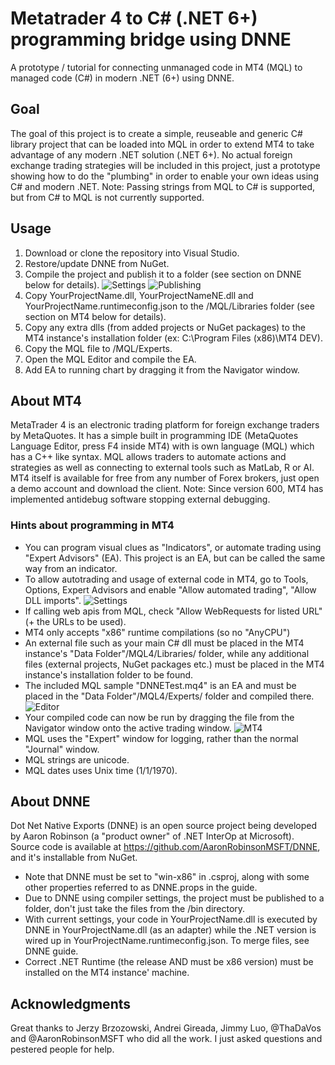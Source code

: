 # Metatrader 4 to C# (.NET 6+) programming bridge using DNNE
A prototype / tutorial for connecting unmanaged code in MT4 (MQL) to managed code (C#) in modern .NET (6+) using DNNE.

## Goal
The goal of this project is to create a simple, reuseable and generic C# library project that can be loaded into MQL in order to extend MT4 to take advantage of any modern .NET solution (.NET 6+). No actual foreign exchange trading strategies will be included in this project, just a prototype showing how to do the "plumbing" in order to enable your own ideas using C# and modern .NET. 
Note: Passing strings from MQL to C# is supported, but from C# to MQL is not currently supported.

## Usage
1. Download or clone the repository into Visual Studio.
2. Restore/update DNNE from NuGet.
3. Compile the project and publish it to a folder (see section on DNNE below for details).
![Settings](https://ams03pap005files.storage.live.com/y4mu97bnrfrQnssA_oMNLQFWEZUf7_e5Dsws1oA9VT4OepXDvwkntO8ZKpgMVyy0G6hM5QkVMDJuEVmRwXkFo14Vir8Mz53h9ufzqdEkqw73V1cLmxR_QOHGeB-pM2vxs2m8CKr85MnvnuSBVnFAvRCuq5WjOtpms4Dy69sSOYfY-GCYtd1fMFITgZG-fiO3Uhy?width=825&height=750&cropmode=none "Settings")
![Publishing](https://ams03pap005files.storage.live.com/y4mJuVmGk_CGCz6eFiYhMpwkUsHOMBPkhqZin4rgQKVhQFe20t-WLgJG2fQmilf3_OO_sGSxo0LyTJfjFlU5ai2mVHqBI2lZTDeItfVceUBwakyT_Gkf1TGgJ8EaRxqUYIuvdorOBdY92u2sur1mWa-Zco_pkyrzf2fZF8xgEaqvpqbXjrVlWcEKd9hT4fTQhHc?width=1024&height=926&cropmode=none "Publishing")
4. Copy YourProjectName.dll, YourProjectNameNE.dll and YourProjectName.runtimeconfig.json to the /MQL/Libraries folder (see section on MT4 below for details).
5. Copy any extra dlls (from added projects or NuGet packages) to the MT4 instance's installation folder (ex: C:\Program Files (x86)\MT4 DEV).
6. Copy the MQL file to /MQL/Experts.
7. Open the MQL Editor and compile the EA.
8. Add EA to running chart by dragging it from the Navigator window.

## About MT4
MetaTrader 4 is an electronic trading platform for foreign exchange traders by MetaQuotes. It has a simple built in programming IDE (MetaQuotes Language Editor, press F4 inside MT4) with is own language (MQL) which has a C++ like syntax. MQL allows traders to automate actions and strategies as well as connecting to external tools such as MatLab, R or AI. MT4 itself is available for free from any number of Forex brokers, just open a demo account and download the client. Note: Since version 600, MT4 has implemented antidebug software stopping external debugging.

### Hints about programming in MT4
* You can program visual clues as "Indicators", or automate trading using "Expert Advisors" (EA). This project is an EA, but can be called the same way from an indicator.
* To allow autotrading and usage of external code in MT4, go to Tools, Options, Expert Advisors and enable "Allow automated trading", "Allow DLL imports". 
![Settings](https://ams03pap005files.storage.live.com/y4mnu7CRqsFHH6tXo71CmutbA2Doh-NPsgsiZiqoMZsJQylhljHs4L8W-nvHoQ7GVa0GST-hQKmJpIE4NLs7IGgv9M5WIi90jOqUsclO9bGwsS8YDG4q__D2rwk7rsMIR9x88gdpqPzeVoJ01c96z9pPJgcpOxSkosnvzYE1LE_C1FtUj7Tp2uWFCP4R82mHaVm?width=861&height=557&cropmode=none "Settings")
* If calling web apis from MQL, check "Allow WebRequests for listed URL" (+ the URLs to be used).
* MT4 only accepts "x86" runtime compilations (so no "AnyCPU")
* An external file such as your main C# dll must be placed in the MT4 instance's "Data Folder"/MQL4/Libraries/ folder, while any additional files (external projects, NuGet packages etc.) must be placed in the MT4 instance's installation folder to be found.
* The included MQL sample "DNNETest.mq4" is an EA and must be placed in the "Data Folder"/MQL4/Experts/ folder and compiled there.
![Editor](https://ams03pap005files.storage.live.com/y4mg0FwvolwWXHwB75LbvzV1SQaT62gKjETpWqwceAuJWkI7pfgLHBfN0mOkI_JgtHsuinr1_BZU8VHuvF_B-3axd9PrRoWM2AmL0Mmk_4KFpwt9ysqtamyW0XMH5q9pfkeuaZ50foRnZDFWMHOMU93HeP0MxYppc0LHSaYXnB76_3qMNCdkt0pJSbKUzcWNqiW?width=1320&height=838&cropmode=none "Editor")
* Your compiled code can now be run by dragging the file from the Navigator window onto the active trading window.
![MT4](https://ams03pap005files.storage.live.com/y4miJ2U6SPMouneltHx7aO1Zyyxsabz6z6IiG-QolntA_H-cwvTqD02wKm38w_ieZ7rVFoN_4IHaY-sWK2P1z9NOgZjYPzcsnH-PQC12JAxIMoHOIHuMJnGAVu9GSiwmtAHIwgpH4VdM7yvZZIXpnqmjNOPDrgwke0OZZE2tdbKcbsRbZpA5bp1tLipU0uLmMK4?width=1024&height=665&cropmode=none "MT4")
* MQL uses the "Expert" window for logging, rather than the normal "Journal" window.
* MQL strings are unicode.
* MQL dates uses Unix time (1/1/1970).

## About DNNE
Dot Net Native Exports (DNNE) is an open source project being developed by Aaron Robinson (a "product owner" of .NET InterOp at Microsoft). 
Source code is available at https://github.com/AaronRobinsonMSFT/DNNE, and it's installable from NuGet.
* Note that DNNE must be set to "win-x86" in .csproj, along with some other properties referred to as DNNE.props in the guide.
* Due to DNNE using compiler settings, the project must be published to a folder, don't just take the files from the /bin directory.
* With current settings, your code in YourProjectName.dll is executed by DNNE in YourProjectName.dll (as an adapter) while the .NET version is wired up in YourProjectName.runtimeconfig.json. To merge files, see DNNE guide.
* Correct .NET Runtime (the release AND must be x86 version) must be installed on the MT4 instance' machine.

## Acknowledgments
Great thanks to Jerzy Brzozowski, Andrei Gireada, Jimmy Luo, @ThaDaVos and @AaronRobinsonMSFT who did all the work. I just asked questions and pestered people for help.
